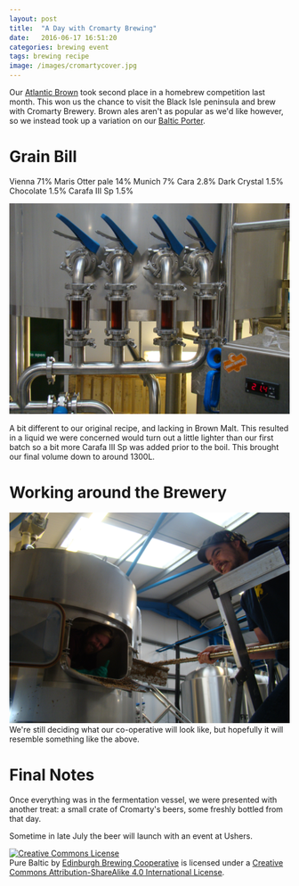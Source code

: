 ```yaml
---
layout: post
title:  "A Day with Cromarty Brewing"
date:   2016-06-17 16:51:20
categories: brewing event
tags: brewing recipe
image: /images/cromartycover.jpg
---
```


Our [Atlantic Brown](http://edinburgh-brewing-coop.github.io/brewing/recipe/2016/03/20/Bermuda.html) took second place in a homebrew competition last month. This won us the chance to visit the Black Isle peninsula and brew with Cromarty Brewery. Brown ales aren't as popular as we'd like however, so we instead took up a variation on our [Baltic Porter](http://edinburgh-brewing-coop.github.io/brewing/recipe/2016/04/09/Baltic-Porter.html).

Grain Bill
==========

Vienna 71%
Maris Otter pale 14%
Munich 7%
Cara 2.8%
Dark Crystal 1.5%
Chocolate 1.5%
Carafa III Sp 1.5%

![](/images/colour.jpg)

A bit different to our original recipe, and lacking in Brown Malt. This resulted in a liquid we were concerned would turn out a little lighter than our first batch so a bit more Carafa III Sp was added prior to the boil. This brought our final volume down to around 1300L.

Working around the Brewery
==========================

![](/images/cooperation.jpg)
We're still deciding what our co-operative will look like, but hopefully it will resemble something like the above.

Final Notes
===========

Once everything was in the fermentation vessel, we were presented with another treat: a small crate of Cromarty's beers, some freshly bottled from that day.

Sometime in late July the beer will launch with an event at Ushers.

<a rel="license" href="http://creativecommons.org/licenses/by-sa/4.0/"><img alt="Creative Commons License" style="border-width:0" src="https://i.creativecommons.org/l/by-sa/4.0/88x31.png" /></a><br /><span xmlns:dct="http://purl.org/dc/terms/" href="http://purl.org/dc/dcmitype/Text" property="dct:title" rel="dct:type">Pure Baltic</span> by <a xmlns:cc="http://creativecommons.org/ns#" href="https://edinburgh-brewing-cooperative.github.io" property="cc:attributionName" rel="cc:attributionURL">Edinburgh Brewing Cooperative</a> is licensed under a <a rel="license" href="http://creativecommons.org/licenses/by-sa/4.0/">Creative Commons Attribution-ShareAlike 4.0 International License</a>.

